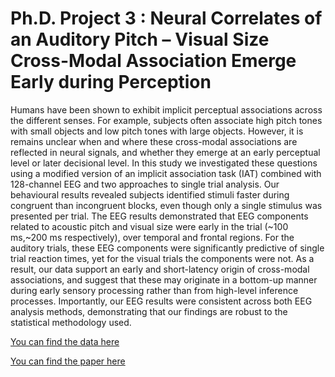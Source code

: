 # Ph.D. Project 3 : Neural Correlates of an Auditory Pitch – Visual Size Cross-Modal Association Emerge Early during Perception

Humans have been shown to exhibit implicit perceptual associations across the
different senses. For example, subjects often associate high pitch tones with
small objects and low pitch tones with large objects. However, it is remains
unclear when and where these cross-modal associations are reflected in neural
signals, and whether they emerge at an early perceptual level or later decisional
level. In this study we investigated these questions using a modified version of
an implicit association task (IAT) combined with 128-channel EEG and two
approaches to single trial analysis. Our behavioural results revealed subjects
identified stimuli faster during congruent than incongruent blocks, even though
only a single stimulus was presented per trial. The EEG results demonstrated
that EEG components related to acoustic pitch and visual size were early in the
trial (~100 ms,~200 ms respectively), over temporal and frontal regions. For the
auditory trials, these EEG components were significantly predictive of single trial
reaction times, yet for the visual trials the components were not. As a result,
our data support an early and short-latency origin of cross-modal associations,
and suggest that these may originate in a bottom-up manner during early sensory
processing rather than from high-level inference processes. Importantly, our EEG
results were consistent across both EEG analysis methods, demonstrating that
our findings are robust to the statistical methodology used.

[You can find the data here](https://osf.io/e2nv5/)

[You can find the paper here](https://www.biorxiv.org/content/10.1101/423939v1.abstract)

